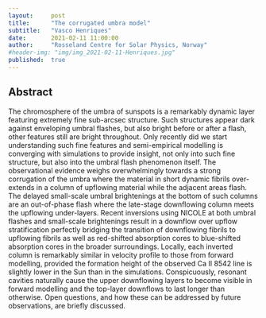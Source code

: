```yaml
---
layout:     post
title:      "The corrugated umbra model"
subtitle:   "Vasco Henriques"
date:       2021-02-11 11:00:00
author:     "Rosseland Centre for Solar Physics, Norway"
#header-img: "img/img_2021-02-11-Henriques.jpg"
published:  true
---
```


## Abstract
The chromosphere of the umbra of sunspots is a remarkably dynamic layer featuring extremely fine sub-arcsec structure. Such structures appear dark against enveloping umbral flashes, but also bright before or after a flash, other features still are bright throughout. Only recently did we start understanding such fine features and semi-empirical modelling is converging with simulations to provide insight, not only into such fine structure, but also into the umbral flash phenomenon itself. The observational evidence weighs overwhelmingly towards a strong corrugation of the umbra where the material in short dynamic fibrils over-extends in a column of upflowing material while the adjacent areas flash. The delayed small-scale umbral brightenings at the bottom of such columns are an out-of-phase flash where the late-stage downflowing column meets the upflowing under-layers. Recent inversions using NICOLE at both umbral flashes and small-scale brightenings result in a downflow over upflow stratification perfectly bridging the transition of downflowing fibrils to upflowing fibrils as well as red-shifted absorption cores to blue-shifted absorption cores in the broader surroundings. Locally, each inverted column is remarkably similar in velocity profile to those from forward modelling, provided the formation height of the observed Ca II 8542 line is slightly lower in the Sun than in the simulations. Conspicuously, resonant cavities naturally cause the upper downflowing layers to become visible in forward modelling and the top-layer downflows to last longer than otherwise. Open questions, and how these can be addressed by future observations, are briefly discussed.
